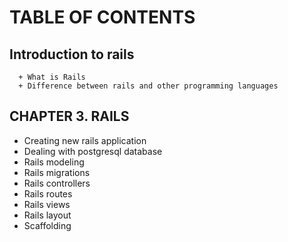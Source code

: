 

# TABLE OF CONTENTS

   ## Introduction to rails
   
      + What is Rails
      + Difference between rails and other programming languages

   ## CHAPTER 3. RAILS
   
   + Creating new rails application
   + Dealing with postgresql database
   + Rails modeling
   + Rails migrations
   + Rails controllers
   + Rails routes
   + Rails views
   + Rails layout
   + Scaffolding


